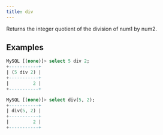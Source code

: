 ```yaml
---
title: div
---
```


Returns the integer quotient of the division of num1 by num2. 

## Examples

```sql
MySQL [(none)]> select 5 div 2;
+-----------+
| (5 div 2) |
+-----------+
|         2 |
+-----------+

MySQL [(none)]> select div(5, 2);
+-----------+
| div(5, 2) |
+-----------+
|         2 |
+-----------+
```